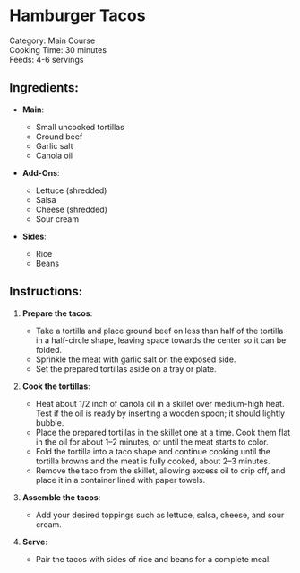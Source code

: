 # Hamburger Tacos

Category: Main Course  
Cooking Time: 30 minutes  
Feeds: 4-6 servings  

## Ingredients:
- **Main**:  
  - Small uncooked tortillas  
  - Ground beef  
  - Garlic salt  
  - Canola oil  

- **Add-Ons**:  
  - Lettuce (shredded)  
  - Salsa  
  - Cheese (shredded)  
  - Sour cream  

- **Sides**:  
  - Rice  
  - Beans  

## Instructions:
1. **Prepare the tacos**:  
   - Take a tortilla and place ground beef on less than half of the tortilla in a half-circle shape, leaving space towards the center so it can be folded.  
   - Sprinkle the meat with garlic salt on the exposed side.  
   - Set the prepared tortillas aside on a tray or plate.  

2. **Cook the tortillas**:  
   - Heat about 1/2 inch of canola oil in a skillet over medium-high heat. Test if the oil is ready by inserting a wooden spoon; it should lightly bubble.  
   - Place the prepared tortillas in the skillet one at a time. Cook them flat in the oil for about 1–2 minutes, or until the meat starts to color.  
   - Fold the tortilla into a taco shape and continue cooking until the tortilla browns and the meat is fully cooked, about 2–3 minutes.  
   - Remove the taco from the skillet, allowing excess oil to drip off, and place it in a container lined with paper towels.  

3. **Assemble the tacos**:  
   - Add your desired toppings such as lettuce, salsa, cheese, and sour cream.  

4. **Serve**:  
   - Pair the tacos with sides of rice and beans for a complete meal.  